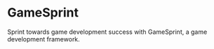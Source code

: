 # GameSprint
Sprint towards game development success with GameSprint, a game development framework.
